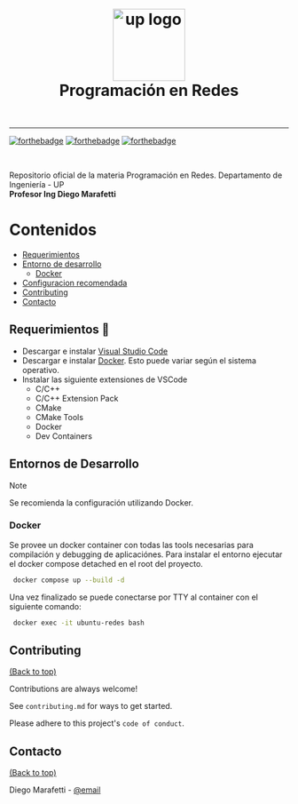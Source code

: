 <h1 align="center">
  <br>
  <a href="https://www.palermo.edu"><img src="https://www.palermo.edu/images/header/logo@2x.png" alt="up logo" width="130"></a>
  <br>
  Programación en Redes 
</h1>
<br>
   
***

[![forthebadge](https://forthebadge.com/images/badges/docker-container.svg)](https://forthebadge.com)
[![forthebadge](https://forthebadge.com/images/badges/made-with-c.svg)](https://forthebadge.com)
[![forthebadge](http://forthebadge.com/images/badges/built-with-love.svg)](http://forthebadge.com)

<br>

Repositorio oficial de la materia Programación en Redes. Departamento de Ingeniería - UP  
**Profesor Ing Diego Marafetti**

# Contenidos

- [Requerimientos](#Requerimientos)
- [Entorno de desarrollo](#installation)
  - [Docker](#docker)
- [Configuracion recomendada](#recommended-configurations)
- [Contributing](#contributing)
- [Contacto](#contacto)


## Requerimientos 🚀

- Descargar e instalar [Visual Studio Code](https://code.visualstudio.com/Download)
- Descargar e instalar [Docker](https://www.docker.com/). Esto puede variar según el sistema operativo.
- Instalar las siguiente extensiones de VSCode
  - C/C++
  - C/C++ Extension Pack
  - CMake
  - CMake Tools
  - Docker
  - Dev Containers

## Entornos de Desarrollo

> [!NOTE]
> Se recomienda la configuración utilizando Docker.

### Docker

Se provee un docker container con todas las tools necesarias para compilación y debugging de aplicaciónes. Para instalar el entorno ejecutar el docker compose detached en el root del proyecto. 

```bash
 docker compose up --build -d
```

Una vez finalizado se puede conectarse por TTY al container con el siguiente comando:

```bash
 docker exec -it ubuntu-redes bash
```



## Contributing

[(Back to top)](#contenidos)

Contributions are always welcome!

See `contributing.md` for ways to get started.

Please adhere to this project's `code of conduct`.




## Contacto

[(Back to top)](#contenidos)

Diego Marafetti - [@email](mailto:dmaraf@palermo.edu)
